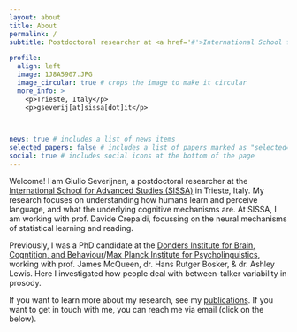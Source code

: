 ```yaml
---
layout: about
title: About
permalink: /
subtitle: Postdoctoral researcher at <a href='#'>International School for Advanced Studies (SISSA)</a>.

profile:
  align: left
  image: 1J8A5907.JPG
  image_circular: true # crops the image to make it circular
  more_info: >
    <p>Trieste, Italy</p>
    <p>gseverij[at]sissa[dot]it</p>
 


news: true # includes a list of news items
selected_papers: false # includes a list of papers marked as "selected={true}"
social: true # includes social icons at the bottom of the page
---
```


Welcome! I am Giulio Severijnen, a postdoctoral researcher at the [International School for Advanced Studies (SISSA)](http://sissa.it) in Trieste, Italy. My research focuses on understanding how humans learn and perceive language, and what the underlying cognitive mechanisms are. At SISSA, I am working with prof. Davide Crepaldi, focussing on the neural mechanisms of statistical learning and reading.

Previously, I was a PhD candidate at the [Donders Institute for Brain, Cogntition, and Behaviour](https://www.ru.nl/en/donders-institute)/[Max Planck Institute for Psycholinguistics](https://mpi.nl), working with prof. James McQueen, dr. Hans Rutger Bosker, & dr. Ashley Lewis. Here I investigated how people deal with between-talker variability in prosody.

If you want to learn more about my research, see my [publications](https://giuliosever.github.io/publications/). If you want to get in touch with me, you can reach me via email (click on the <i class="fa-solid fa-envelope"></i> below).